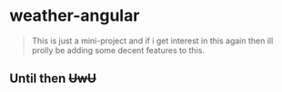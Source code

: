 # weather-angular
> This is just a mini-project and if i get interest in this again then ill prolly be adding some decent features to this. 
## Until then ~~UwU~~